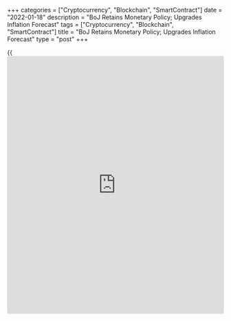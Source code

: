 +++
categories = ["Cryptocurrency", "Blockchain", "SmartContract"]
date = "2022-01-18"
description = "BoJ Retains Monetary Policy; Upgrades Inflation Forecast"
tags = ["Cryptocurrency", "Blockchain", "SmartContract"]
title = "BoJ Retains Monetary Policy; Upgrades Inflation Forecast"
type = "post"
+++

{{<iframe id="large-banner" src="https://www.bounty.group/#slide=4.0" width="100%" height="600" scrolling="no" style="border: 0px solid rgb(216, 221, 230); border-radius: 3px;">}}

The Bank of Japan maintained its monetary [policy](https://www.fintechee.com/policy/) stimulus unchanged, as
widely expected, and lifted its inflation projection for the next fiscal
year citing rising commodity prices.

The [policy](https://www.fintechee.com/policy/) board, governed by Haruhiko Kuroda, on Tuesday, voted 8-1, to
hold the interest rate at -0.1 percent on current accounts that
financial institutions maintain at the central bank.

The bank will continue to purchase a necessary amount of Japanese
government bonds without setting an upper limit so that 10-year JGB
yields will remain at around zero percent.

The board decided, by a unanimous vote, to extend by one year the
deadline for loan disbursement under the Fund-Provisioning Measure to
Stimulate Bank Lending.

With regard to the risk balance, risks to economic activity are skewed
to the downside for the time being, and risks to prices are generally
balanced, the BoJ said in its latest quarterly outlook report.

The central bank forecast consumer prices to remain flat in the current
fiscal year, unchanged from the October report.

Nonetheless, the bank raised its inflation projection for the fiscal
2022 to 1.1 percent from 0.9 percent, mainly reflecting a rise in
commodity prices and the pass-through of that rise to consumer prices.

For the fiscal 2023, inflation is seen at 1.1 percent, slightly up from
the previous outlook of 1 percent.

Citing supply-side constraints, the bank downgraded its growth outlook
for the fiscal 2021 to 2.8 percent from 3.4 percent.

However, underpinned by the government's economic measures and a
recovery in production to catch up with demand, the bank raised its
projection for the next fiscal to 3.8 percent from 2.9 percent.

The growth forecast for the fiscal 2023 was lowered to 1.1 percent from
1.3 percent.

For comments and feedback [contact](https://www.playgroundfx.com/contact/): editorial@rtt[news](https://www.letsplayfx.com/blog/forex-news-website/).com

[Economic News][1]

 **What parts of the world are seeing the best (and worst) economic
performances lately? Click[here][2] to check out our [Econ Scorecard][2]
and find out! See up-to-the-moment [ranking](https://www.playgroundfx.com/blog/crypto-exchange-ranking/)s for the best and worst
performers in [GDP][3], [unemployment rate][4], [inflation][5] and much
more.**

   1. www.rtt[news](https://www.letsplayfx.com/blog/forex-news-website/).com/Content/EconomicNews.aspx
   2. www.rtt[news](https://www.letsplayfx.com/blog/forex-news-website/).com/economic-scorecard/world-rank/unemployment-rate/highest-performance.aspx
   3. www.rtt[news](https://www.letsplayfx.com/blog/forex-news-website/).com/economic-scorecard/world-rank/GDP/highest-performance.aspx
   4. www.rtt[news](https://www.letsplayfx.com/blog/forex-news-website/).com/economic-scorecard/world-rank/unemployment-rate/lowest-performance.aspx
   5. www.rtt[news](https://www.letsplayfx.com/blog/forex-news-website/).com/economic-scorecard/world-rank/CPI/highest-performance.aspx